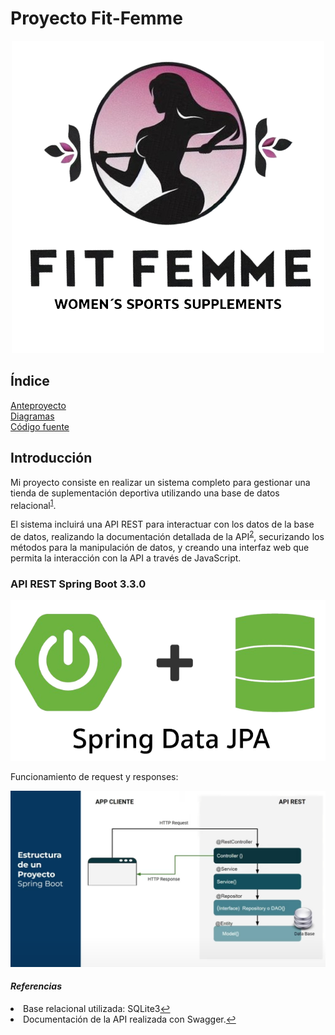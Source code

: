 # Proyecto Fit-Femme

<center>
<img src = img/logo-title.png>
</center>

## Índice  
[Anteproyecto](Documentacion/Anteproyecto)  
[Diagramas](Documentacion/Diagramas/)  
[Código fuente](fitfemme)



## Introducción
Mi proyecto consiste en realizar un sistema completo para gestionar una tienda de suplementación deportiva utilizando una base de datos relacional<sup id="fnref-1"><a href="#fn-1" class="footnote-ref">1</a></sup>.  

El sistema incluirá una API REST para interactuar con los datos de la base de datos, realizando la documentación detallada de la API<sup id="fnref-2"><a href="#fn-2" class="footnote-ref">2</a></sup>, securizando los métodos para la manipulación de datos, y creando una interfaz web que permita la interacción con la API a través de JavaScript.

### API REST Spring Boot 3.3.0
<img src="img/springdatajpa.png">

Funcionamiento de request y responses:  

![alt text](img/image.png)







#### _Referencias_
<li id="fn-1">Base relacional utilizada: SQLite3<a href="#fnref-1" class="footnote-backref">↩</a></li>
<li id="fn-2">Documentación de la API realizada con Swagger.<a href="#fnref-2" class="footnote-backref">↩</a></li>




